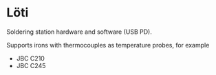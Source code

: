 # Löti

Soldering station hardware and software (USB PD).

Supports irons with thermocouples as temperature probes, for example
- JBC C210
- JBC C245
